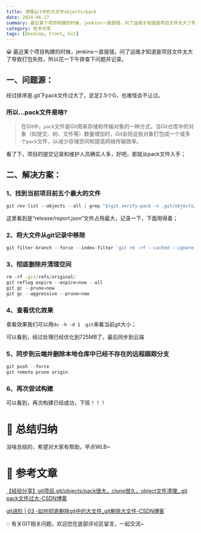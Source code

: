 ```yaml
---
title: 清理git中的大文件objects/pack
date: 2024-06-27
summary: 最近某个项目构建的时候，jenkins一直报错，问了运维才知道是项目文件太大了导致打包失败，所以花一下午排查下问题并记录
category: 技术分享
tags: [Develop, Front, Git]
---
```


<aside>
😀 最近某个项目构建的时候，jenkins一直报错，问了运维才知道是项目文件太大了导致打包失败，所以花一下午排查下问题并记录。
</aside>

## 一、问题源：

经过排序是.git下pack文件过大了，足足2.5个G，也难怪会不让过。

<!-- ![Untitled](%E6%B8%85%E7%90%86git%E4%B8%AD%E7%9A%84%E5%A4%A7%E6%96%87%E4%BB%B6objects%20pack%2020898cdef2e24a99b6a7bc8679c6448d/Untitled.png) -->

### 所以…pack文件是啥?

> 在Git中，`pack`文件是Git用来存储和传输对象的一种方式。当Git仓库中的对象（如提交、树、文件等）数量增加时，Git会将这些对象打包成一个或多个`pack`文件，以减少存储空间和提高网络传输效率。

看了下，项目的提交记录和维护人员确实人多，好吧，那就从pack文件入手；

## 二、解决方案：

### 1、找到当前项目前五个最大的文件

```jsx
git rev-list --objects --all | grep "$(git verify-pack -v .git/objects/pack/*.idx | sort -k 3 -n | tail -5 | awk '{print$1}')"
```

<!-- ![Untitled](%E6%B8%85%E7%90%86git%E4%B8%AD%E7%9A%84%E5%A4%A7%E6%96%87%E4%BB%B6objects%20pack%2020898cdef2e24a99b6a7bc8679c6448d/Untitled%201.png) -->

这里看到是“release/report.json”文件占用最大，记录一下，下面用得着；

### 2、将大文件从git记录中移除

```jsx
git filter-branch --force --index-filter 'git rm -rf --cached --ignore-unmatch 大文件名' --prune-empty --tag-name-filter cat -- --all
```

<!-- ![Untitled](%E6%B8%85%E7%90%86git%E4%B8%AD%E7%9A%84%E5%A4%A7%E6%96%87%E4%BB%B6objects%20pack%2020898cdef2e24a99b6a7bc8679c6448d/Untitled%202.png) -->

### 3、彻底删除并清理空间

```jsx
rm -rf .git/refs/original/
git reflog expire --expire=now --all
git gc --prune=now
git gc --aggressive --prune=now
```

<!-- ![Untitled](%E6%B8%85%E7%90%86git%E4%B8%AD%E7%9A%84%E5%A4%A7%E6%96%87%E4%BB%B6objects%20pack%2020898cdef2e24a99b6a7bc8679c6448d/Untitled%203.png) -->

### 4、查看优化效果

查看效果我们可以用`du -h -d 1 .git`来看当前git大小；

<!-- ![Untitled](%E6%B8%85%E7%90%86git%E4%B8%AD%E7%9A%84%E5%A4%A7%E6%96%87%E4%BB%B6objects%20pack%2020898cdef2e24a99b6a7bc8679c6448d/Untitled%204.png) -->

可以看到，经过处理已经优化到725MB了，最后同步到云端

### 5、同步到云端并删除本地仓库中已经不存在的远程跟踪分支

```jsx
git push --force
git remote prune origin
```

### 6、再次尝试构建

<!-- ![Untitled](%E6%B8%85%E7%90%86git%E4%B8%AD%E7%9A%84%E5%A4%A7%E6%96%87%E4%BB%B6objects%20pack%2020898cdef2e24a99b6a7bc8679c6448d/Untitled%205.png) -->

可以看到，再次构建已经成功，下班！！！

# 🤗 总结归纳

没啥总结的，希望对大家有帮助，早点WLB~

# 📎 参考文章

[](https://www.jianshu.com/p/fe3023bdc825)

[【经验分享】git项目.git/objects/pack很大，clone很久，object文件清理\_.git pack文件过大-CSDN博客](https://blog.csdn.net/happy921212/article/details/134948152)

[git进阶 | 03 -如何彻底删除git中的大文件\_git删除大文件-CSDN博客](https://blog.csdn.net/Mculover666/article/details/125646383)

<aside>
💡 有关GIT相关问题，欢迎您在底部评论区留言，一起交流~

</aside>

